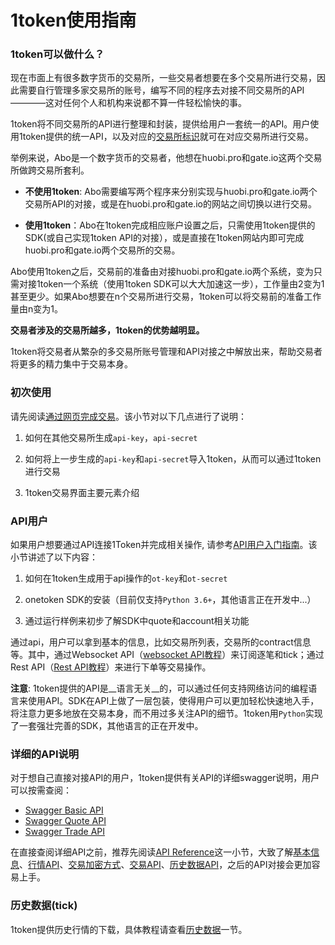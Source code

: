 
# 1token使用指南

### 1token可以做什么？

现在市面上有很多数字货币的交易所，一些交易者想要在多个交易所进行交易，因此需要自行管理多家交易所的账号，编写不同的程序去对接不同交易所的API————这对任何个人和机构来说都不算一件轻松愉快的事。

1token将不同交易所的API进行整理和封装，提供给用户一套统一的API。用户使用1token提供的统一API，以及对应的[交易所标识](/exchange-overview?#支持的交易所)就可在对应交易所进行交易。

举例来说，Abo是一个数字货币的交易者，他想在huobi.pro和gate.io这两个交易所做跨交易所套利。

* __不使用1token__: Abo需要编写两个程序来分别实现与huobi.pro和gate.io两个交易所API的对接，或是在huobi.pro和gate.io的网站之间切换以进行交易。

* __使用1token__：Abo在1token完成相应账户设置之后，只需使用1token提供的SDK(或自己实现1token API的对接），或是直接在1token网站内即可完成huobi.pro和gate.io两个交易所的交易。

Abo使用1token之后，交易前的准备由对接huobi.pro和gate.io两个系统，变为只需对接1token一个系统（使用1token SDK可以大大加速这一步），工作量由2变为1甚至更少。如果Abo想要在n个交易所进行交易，1token可以将交易前的准备工作量由n变为1。

__交易者涉及的交易所越多，1token的优势越明显。__

1token将交易者从繁杂的多交易所账号管理和API对接之中解放出来，帮助交易者将更多的精力集中于交易本身。

### 初次使用

请先阅读[通过网页完成交易](/getting-started/website-user)。该小节对以下几点进行了说明：

1. 如何在其他交易所生成`api-key`，`api-secret`

2. 如何将上一步生成的`api-key`和`api-secret`导入1token，从而可以通过1token进行交易

3. 1token交易界面主要元素介绍


### API用户

如果用户想要通过API连接1Token并完成相关操作, 请参考[API用户入门指南](/getting-started/api-user)。该小节讲述了以下内容：

1. 如何在1token生成用于api操作的`ot-key`和`ot-secret`

2. onetoken SDK的安装（目前仅支持`Python 3.6+`，其他语言正在开发中...）

3. 通过运行样例来初步了解SDK中quote和account相关功能


通过api，用户可以拿到基本的信息，比如交易所列表，交易所的contract信息等。其中，通过Websocket API（[websocket API教程](/api-refer/ws-api)）来订阅逐笔和tick；通过Rest API（[Rest API教程](/api-refer/rest-api)）来进行下单等交易操作。


__注意__: 1token提供的API是__语言无关__的，可以通过任何支持网络访问的编程语言来使用API。SDK在API上做了一层包装，使得用户可以更加轻松快速地入手，将注意力更多地放在交易本身，而不用过多关注API的细节。1token用`Python`实现了一套强壮完善的SDK，其他语言的正在开发中。


### 详细的API说明

对于想自己直接对接API的用户，1token提供有关API的详细swagger说明，用户可以按需查阅：

* [Swagger Basic API](https://1token.trade/r/swagger?url=/r/swagger/basic.yml)
* [Swagger Quote API](https://1token.trade/r/swagger?url=/r/swagger/quote.yml)
* [Swagger Trade API](https://1token.trade/r/swagger?url=/r/swagger/trade.yml)

在直接查阅详细API之前，推荐先阅读[API Reference](/api-refer/rest-api)这一小节，大致了解[基本信息](/api-refer/rest-api#基本信息)、[行情API](/api-refer/rest-api#行情API)、[交易加密方式](/api-refer/rest-api#交易加密方式)、[交易API](/api-refer/rest-api#交易API)、[历史数据API](/api-refer/rest-api#历史数据API)，之后的API对接会更加容易上手。

### 历史数据(tick)

1token提供历史行情的下载，具体教程请查看[历史数据](/more/historical-data)一节。
